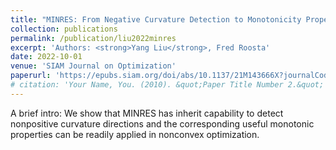 ```yaml
---
title: "MINRES: From Negative Curvature Detection to Monotonicity Properties"
collection: publications
permalink: /publication/liu2022minres
excerpt: 'Authors: <strong>Yang Liu</strong>, Fred Roosta'
date: 2022-10-01
venue: 'SIAM Journal on Optimization'
paperurl: 'https://epubs.siam.org/doi/abs/10.1137/21M143666X?journalCode=sjope8'
# citation: 'Your Name, You. (2010). &quot;Paper Title Number 2.&quot; <i>Journal 1</i>. 1(2).'
---
```

<!-- [Download paper here](http://academicpages.github.io/files/paper2.pdf) -->

A brief intro: We show that MINRES has inherit capability to detect nonpositive curvature directions and the corresponding useful monotonic properties can be readily applied in nonconvex optimization.